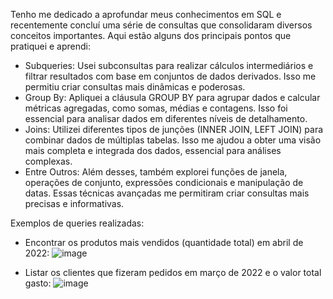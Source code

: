 Tenho me dedicado a aprofundar meus conhecimentos em SQL e recentemente concluí uma série de consultas que consolidaram diversos conceitos importantes. Aqui estão alguns dos principais pontos que pratiquei e aprendi:

- Subqueries: Usei subconsultas para realizar cálculos intermediários e filtrar resultados com base em conjuntos de dados derivados. Isso me permitiu criar consultas mais dinâmicas e poderosas.
- Group By: Apliquei a cláusula GROUP BY para agrupar dados e calcular métricas agregadas, como somas, médias e contagens. Isso foi essencial para analisar dados em diferentes níveis de detalhamento.
- Joins: Utilizei diferentes tipos de junções (INNER JOIN, LEFT JOIN) para combinar dados de múltiplas tabelas. Isso me ajudou a obter uma visão mais completa e integrada dos dados, essencial para análises complexas.
- Entre Outros: Além desses, também explorei funções de janela, operações de conjunto, expressões condicionais e manipulação de datas. Essas técnicas avançadas me permitiram criar consultas mais precisas e informativas.

Exemplos de queries realizadas:

- Encontrar os produtos mais vendidos (quantidade total) em abril de 2022:
![image](https://github.com/user-attachments/assets/77fd2e83-6b9c-4200-9e89-13fb0f2dea4e)

- Listar os clientes que fizeram pedidos em março de 2022 e o valor total gasto:
![image](https://github.com/user-attachments/assets/a588cbf0-8a98-43ce-9258-e1b90452ea24)
